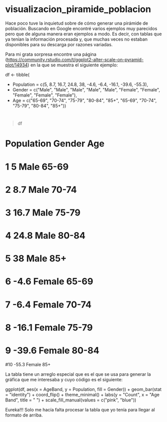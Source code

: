 # visualizacion_piramide_poblacion
Hace poco tuve la inquietud sobre de cómo generar una pirámide de población. Buscando en Google encontré varios ejemplos muy parecidos pero que de alguna manera eran ejemplos a modo. Es decir, con tablas que ya tenían la información procesada y, que muchas veces no estaban disponibles para su descarga por razones variadas.

Para mi grata sorpresa encontre una página (https://community.rstudio.com/t/ggplot2-alter-scale-on-pyramid-plot/14934) en la que se muestra el siguiente ejemplo:

df <- tibble(
+  Population = c(5, 8.7, 16.7, 24.8, 38, -4.6, -6.4, -16.1, -39.6, -55.3),
+  Gender = c("Male", "Male", "Male", "Male", "Male", "Female", "Female", "Female", "Female", "Female"),
+  Age = c("65-69", "70-74", "75-79", "80-84", "85+", "65-69", "70-74", "75-79", "80-84", "85+"))

#
> df
#   Population Gender Age  
#        <dbl> <chr>  <chr>
# 1        5   Male   65-69
# 2        8.7 Male   70-74
# 3       16.7 Male   75-79
# 4       24.8 Male   80-84
# 5       38   Male   85+  
# 6       -4.6 Female 65-69
# 7       -6.4 Female 70-74
# 8      -16.1 Female 75-79
# 9      -39.6 Female 80-84
#10      -55.3 Female 85+  
 
 La tabla tiene un arreglo especial que es el que se usa para generar la gráfica que me interesaba y cuyo código es el siguiente:
 
 ggplot(df, aes(x = AgeBand, y = Population, fill = Gender)) +
  geom_bar(stat = "identity") +
  coord_flip() +
  theme_minimal() +
  labs(y = "Count", x = "Age Band", title = " ") +
  scale_fill_manual(values = c("pink", "blue"))
  
  


Eureka!!! Solo me hacía falta procesar la tabla que yo tenía para llegar al formato de arriba.
